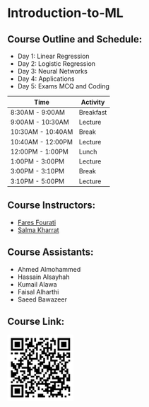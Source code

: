 # Introduction-to-ML

## Course Outline and Schedule:

- Day 1: Linear Regression
- Day 2: Logistic Regression
- Day 3: Neural Networks
- Day 4: Applications 
- Day 5: Exams MCQ and Coding

| Time    | Activity |
| -------- | ------- |
| 8:30AM - 9:00AM  | Breakfast    |
| 9:00AM - 10:30AM | Lecture     |
| 10:30AM - 10:40AM    | Break    |
| 10:40AM - 12:00PM | Lecture |
| 12:00PM - 1:00PM | Lunch |
| 1:00PM - 3:00PM | Lecture |
| 3:00PM - 3:10PM | Break |
| 3:10PM - 5:00PM | Lecture |

## Course Instructors:

- [Fares Fourati](https://fouratifares.github.io/faresfourati.github.io/)
- [Salma Kharrat](https://salmakh1.github.io/salma_kharrat/)

## Course Assistants:

- Ahmed Almohammed
- Hassain Alsayhah
- Kumail Alawa
- Faisal Alharthi
- Saeed Bawazeer

## Course Link: 

<img src="Images/qr-code.png" width="150" height="150">


<!---

## Attendance link:
Students are required to fill it out and submit a picture of themselves in the venue.

For girls, they can take a picture of their badge 

These images won't be used anywhere, it is just a verification of their attendance

<img src="Images/qr.jpeg" width="150" height="150">

## Day 3 Feedback Link

<img src="Images/feedback_3.jpg" width=150 height=150>

-->


